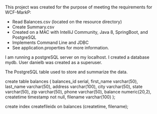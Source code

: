 This project was created for the purpose of meeting the requirements for WCF-MarkP:

- Read Balances.csv (located on the resource directory)
- Create Summary.csv
- Created on a MAC with IntelliJ Community, Java 8, SpringBoot, and PostgreSQL
- Implements Command Line and JDBC
- See application.properties for more information.


I am running a postgreSQL server on my localhost.  I created a database mydb.
User danielb was created as a superuser.

The PostgreSQL table used to store and summarize the data.

create table balances
(
	balances_id serial,
	first_name varchar(50),
	last_name varchar(50),
	address varchar(100),
	city varchar(50),
	state varchar(50),
	zip varchar(50),
	phone varchar(50),
	balance numeric(20,2),
	createtime timestamp not null,
	filename varchar(100)
);

create index createfileidx on balances 
(createtime, filename);


